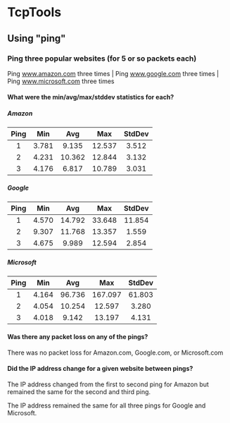 # TcpTools

## Using "ping" 
### Ping three popular websites (for 5 or so packets each)

  Ping www.amazon.com three times | Ping www.google.com  three times | Ping www.microsoft.com three times

#### What were the min/avg/max/stddev statistics for each?

##### Amazon

  | Ping     | Min      | Avg      | Max     | StdDev  |
  | :----:   | :----:   |  :----:  | :----:  | :----:  |
  | 1        | 3.781    | 9.135    | 12.537  | 3.512   |
  | 2        | 4.231    | 10.362   | 12.844  | 3.132   |
  | 3        | 4.176    | 6.817    | 10.789  | 3.031   |

##### Google

  | Ping     | Min      | Avg      | Max     | StdDev  |
  | :----:   | :----:   |  :----:  | :----:  | :----:  |
  | 1        | 4.570    | 14.792   | 33.648  | 11.854  |
  | 2        | 9.307    | 11.768   | 13.357  | 1.559   |
  | 3        | 4.675    | 9.989    | 12.594  | 2.854   |

##### Microsoft

  | Ping     | Min      | Avg      | Max     | StdDev  |
  | :----:   | :----:   |  :----:  | :----:  | :----:  |
  | 1        | 4.164    | 96.736   | 167.097 | 61.803  |
  | 2        | 4.054    | 10.254   | 12.597  | 3.280   |
  | 3        | 4.018    | 9.142    | 13.197  | 4.131   |

#### Was there any packet loss on any of the pings?

  There was no packet loss for Amazon.com, Google.com, or Microsoft.com


#### Did the IP address change for a given website between pings?

  The IP address changed from the first to second ping for Amazon but 
  remained the same for the second and third ping.

  The IP address remained the same for all three pings for Google and Microsoft.

